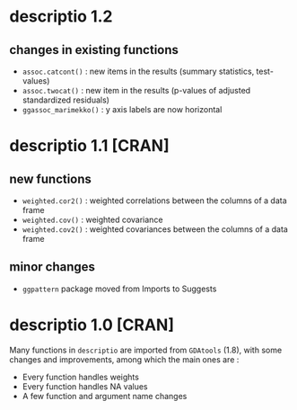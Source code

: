 # descriptio 1.2

## changes in existing functions

* `assoc.catcont()` : new items in the results (summary statistics, test-values)
* `assoc.twocat()` : new item in the results (p-values  of adjusted standardized residuals)
* `ggassoc_marimekko()` : y axis labels are now horizontal



# descriptio 1.1 [CRAN]

## new functions

* `weighted.cor2()` : weighted correlations between the columns of a data frame
* `weighted.cov()` : weighted covariance
* `weighted.cov2()` : weighted covariances between the columns of a data frame

## minor changes

* `ggpattern` package moved from Imports to Suggests



# descriptio 1.0 [CRAN]

Many functions in `descriptio` are imported from `GDAtools` (1.8), with some changes and improvements, among which the main ones are :

- Every function handles weights
- Every function handles NA values
- A few function and argument name changes


